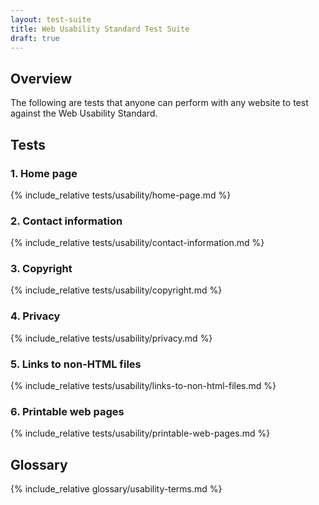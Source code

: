 ```yaml
---
layout: test-suite 
title: Web Usability Standard Test Suite
draft: true 
---
```


<div class="details" markdown="1">

## Overview

The following are tests that anyone can perform with any website to test against the Web Usability Standard.

</div>

<div class="details" markdown="1">

## Tests

<div class="details" markdown="1">

### 1. Home page
{% include_relative tests/usability/home-page.md %}

</div>
<div class="details" markdown="1">

### 2. Contact information
{% include_relative tests/usability/contact-information.md %}

</div>
<div class="details" markdown="1">

### 3. Copyright
{% include_relative tests/usability/copyright.md %}

</div>

<div class="details" markdown="1">

### 4. Privacy
{% include_relative tests/usability/privacy.md %}

</div>

<div class="details" markdown="1">

### 5. Links to non-HTML files
{% include_relative tests/usability/links-to-non-html-files.md %}

</div>

<div class="details" markdown="1">

### 6. Printable web pages
{% include_relative tests/usability/printable-web-pages.md %}

</div>

</div>

<div class="details" markdown="1">

## Glossary
{% include_relative glossary/usability-terms.md %}

</div>
